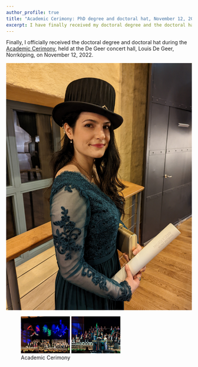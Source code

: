```yaml
---
author_profile: true
title: "Academic Cerimony: PhD degree and doctoral hat, November 12, 2022"
excerpt: I have finally received my doctoral degree and the doctoral hat!..
---
```


Finally, I officially received the doctoral degree and doctoral hat during the [Academic Cerimony](https://liu.se/en/article/academic-celebration), held at the De Geer concert hall, Louis De Geer, Norrköping, on November 12, 2022.

![hatphoto](../assets/2022Promotion0.jpg)

<figure class="half">
    <img src="/assets/2022Promotion1.jpg" height="100">
    <img src="/assets/2022Promotion2.jpg" height="100">
    <figcaption>Academic Cerimony</figcaption>
</figure>
